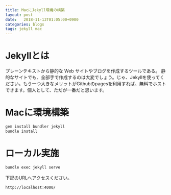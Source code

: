 ```yaml
---
title: MacにJekyll環境の構築
layout: post
date:   2018-11-13T01:05:00+0900
categories: blogs
tags: jekyll mac
---
```


# Jekyllとは

プレーンテキストから静的な Web サイトやブログを作成するツールである。
静的なサイトでも、全部手で作成するのは大変でしょう。じゃ、Jekyllを使ってください。もう一つ大きなメリットがGithubのpagesを利用すれば、無料でホストできます。個人として、ただが一番だと思います。

# Macに環境構築

```bash
gem install bundler jekyll
bundle install
```

# ローカル実施

```bash
bundle exec jekyll serve
```

下記のURLへアクセスください。

    http://localhost:4000/
